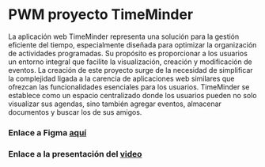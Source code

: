 # PWM proyecto TimeMinder

La aplicación web TimeMinder representa una solución para la gestión eficiente del tiempo, especialmente diseñada para optimizar la organización de actividades programadas. Su propósito es proporcionar a los usuarios un entorno integral que facilite la visualización, creación y modificación de eventos. La creación de este proyecto surge de la necesidad de simplificar la complejidad ligada a la carencia de aplicaciones web similares que ofrezcan las funcionalidades esenciales para los usuarios. TimeMinder se establece como un espacio centralizado donde los usuarios pueden no solo visualizar sus agendas, sino también agregar eventos, almacenar documentos y buscar los de sus amigos.

### Enlace a Figma [aquí](https://www.figma.com/file/qLt2Ujj3YRBOaIwWCkAKXA/PWM---Proyecto?type=design&node-id=0%3A1&mode=design&t=ckZ7yHmUY0bu83s7-1)

### Enlace a la presentación del [video](https://drive.google.com/file/d/1w3lGEQNRZBqUW2Fuk3FOgRt4MdJCWGh9/view?usp=sharing)
